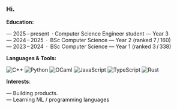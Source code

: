 ### Hi.

**Education:** <br>

— 2025 – present · Computer Science Engineer student — Year 3 <br>
— 2024 – 2025 · BSc Computer Science — Year 2 (ranked 7 / 160) <br>
— 2023 – 2024 · BSc Computer Science — Year 1 (ranked 3 / 338)

**Languages & Tools:**

![C++](https://img.shields.io/badge/C++-00599C?style=for-the-badge\&logo=c%2B%2B\&logoColor=white) ![Python](https://img.shields.io/badge/Python-3776AB?style=for-the-badge\&logo=python\&logoColor=white) ![OCaml](https://img.shields.io/badge/OCaml-EF7A00?style=for-the-badge\&logo=ocaml\&logoColor=white) ![JavaScript](https://img.shields.io/badge/JavaScript-F7DF1E?style=for-the-badge\&logo=javascript\&logoColor=black) ![TypeScript](https://img.shields.io/badge/TypeScript-3178C6?style=for-the-badge\&logo=typescript\&logoColor=white) ![Rust](https://img.shields.io/badge/Rust-000000?style=for-the-badge\&logo=rust\&logoColor=white)

**Interests**:

— Building products. <br>
— Learning ML / programming languages
